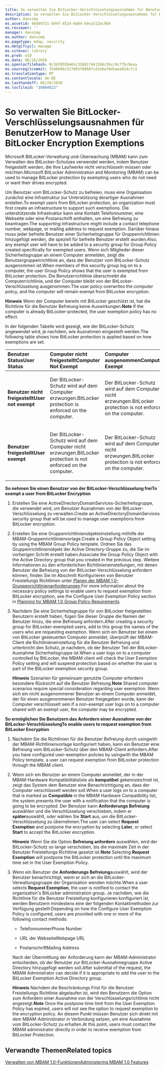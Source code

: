 ```yaml
---
title: So verwalten Sie BitLocker-Verschlüsselungsausnahmen für Benutzer
description: So verwalten Sie BitLocker-Verschlüsselungsausnahmen für Benutzer
author: dansimp
ms.assetid: 48d69721-504f-4524-8a04-b9ce213ac9b4
ms.reviewer: ''
manager: dansimp
ms.author: dansimp
ms.pagetype: mdop, security
ms.mktglfcycl: manage
ms.sitesec: library
ms.prod: w10
ms.date: 06/16/2016
ms.openlocfilehash: 8c3d70558a65c3288174413d6c36cc9c77bc9eaa
ms.sourcegitcommit: 354664bc527d93f80687cd2eba70d1eea024c7c3
ms.translationtype: MT
ms.contentlocale: de-DE
ms.lasthandoff: 06/26/2020
ms.locfileid: "10804622"
---
```

# <span data-ttu-id="2c1b5-103">So verwalten Sie BitLocker-Verschlüsselungsausnahmen für Benutzer</span><span class="sxs-lookup"><span data-stu-id="2c1b5-103">How to Manage User BitLocker Encryption Exemptions</span></span>


<span data-ttu-id="2c1b5-104">Microsoft BitLocker-Verwaltung und-Überwachung (MBAM) kann zum Verwalten des BitLocker-Schutzes verwendet werden, indem Benutzer freigestellt werden, die Ihre Laufwerke nicht verschlüsseln müssen oder möchten.</span><span class="sxs-lookup"><span data-stu-id="2c1b5-104">Microsoft BitLocker Administration and Monitoring (MBAM) can be used to manage BitLocker protection by exempting users who do not need or want their drives encrypted.</span></span>

<span data-ttu-id="2c1b5-105">Um Benutzer vom BitLocker-Schutz zu befreien, muss eine Organisation zunächst eine Infrastruktur zur Unterstützung derartiger Ausnahmen erstellen.</span><span class="sxs-lookup"><span data-stu-id="2c1b5-105">To exempt users from BitLocker protection, an organization must first create an infrastructure to support such exemptions.</span></span> <span data-ttu-id="2c1b5-106">Die unterstützende Infrastruktur kann eine Kontakt Telefonnummer, eine Webseite oder eine Postanschrift enthalten, um eine Befreiung zu beantragen.</span><span class="sxs-lookup"><span data-stu-id="2c1b5-106">The supporting infrastructure might include a contact telephone number, webpage, or mailing address to request exemption.</span></span> <span data-ttu-id="2c1b5-107">Darüber hinaus muss jeder befreite Benutzer einer Sicherheitsgruppe für Gruppenrichtlinien hinzugefügt werden, die speziell für befreite Benutzer erstellt wurden.</span><span class="sxs-lookup"><span data-stu-id="2c1b5-107">Also, any exempt user will have to be added to a security group for Group Policy created specifically for exempted users.</span></span> <span data-ttu-id="2c1b5-108">Wenn sich Mitglieder dieser Sicherheitsgruppe an einem Computer anmelden, zeigt die Benutzergruppenrichtlinie an, dass der Benutzer vom BitLocker-Schutz ausgenommen ist.</span><span class="sxs-lookup"><span data-stu-id="2c1b5-108">When members of this security group log on to a computer, the user Group Policy shows that the user is exempted from BitLocker protection.</span></span> <span data-ttu-id="2c1b5-109">Die Benutzerrichtlinie überschreibt die Computerrichtlinie, und der Computer bleibt von der BitLocker-Verschlüsselung ausgenommen.</span><span class="sxs-lookup"><span data-stu-id="2c1b5-109">The user policy overwrites the computer policy, and the computer will remain exempt from BitLocker encryption.</span></span>

<span data-ttu-id="2c1b5-110">**Hinweis**  Wenn der Computer bereits mit BitLocker geschützt ist, hat die Richtlinie für die Benutzer Befreiung keine Auswirkungen.</span><span class="sxs-lookup"><span data-stu-id="2c1b5-110">**Note** If the computer is already BitLocker-protected, the user exemption policy has no effect.</span></span>

 

<span data-ttu-id="2c1b5-111">In der folgenden Tabelle wird gezeigt, wie der BitLocker-Schutz angewendet wird, je nachdem, wie Ausnahmen eingestellt werden.</span><span class="sxs-lookup"><span data-stu-id="2c1b5-111">The following table shows how BitLocker protection is applied based on how exemptions are set.</span></span>

<table>
<colgroup>
<col width="33%" />
<col width="33%" />
<col width="33%" />
</colgroup>
<thead>
<tr class="header">
<th align="left"><span data-ttu-id="2c1b5-112">Benutzer Status</span><span class="sxs-lookup"><span data-stu-id="2c1b5-112">User Status</span></span></th>
<th align="left"><span data-ttu-id="2c1b5-113">Computer nicht freigestellt</span><span class="sxs-lookup"><span data-stu-id="2c1b5-113">Computer Not Exempt</span></span></th>
<th align="left"><span data-ttu-id="2c1b5-114">Computer ausgenommen</span><span class="sxs-lookup"><span data-stu-id="2c1b5-114">Computer Exempt</span></span></th>
</tr>
</thead>
<tbody>
<tr class="odd">
<td align="left"><p><strong><span data-ttu-id="2c1b5-115">Benutzer nicht freigestellt</span><span class="sxs-lookup"><span data-stu-id="2c1b5-115">User not exempt</span></span></strong></p></td>
<td align="left"><p><span data-ttu-id="2c1b5-116">Der BitLocker-Schutz wird auf dem Computer erzwungen.</span><span class="sxs-lookup"><span data-stu-id="2c1b5-116">BitLocker protection is enforced on the computer.</span></span></p></td>
<td align="left"><p><span data-ttu-id="2c1b5-117">Der BitLocker-Schutz wird auf dem Computer nicht erzwungen.</span><span class="sxs-lookup"><span data-stu-id="2c1b5-117">BitLocker protection is not enforced on the computer.</span></span></p></td>
</tr>
<tr class="even">
<td align="left"><p><strong><span data-ttu-id="2c1b5-118">Benutzer freigestellt</span><span class="sxs-lookup"><span data-stu-id="2c1b5-118">User exempt</span></span></strong></p></td>
<td align="left"><p><span data-ttu-id="2c1b5-119">Der BitLocker-Schutz wird auf dem Computer nicht erzwungen.</span><span class="sxs-lookup"><span data-stu-id="2c1b5-119">BitLocker protection is not enforced on the computer.</span></span></p></td>
<td align="left"><p><span data-ttu-id="2c1b5-120">Der BitLocker-Schutz wird auf dem Computer nicht erzwungen.</span><span class="sxs-lookup"><span data-stu-id="2c1b5-120">BitLocker protection is not enforced on the computer.</span></span></p></td>
</tr>
</tbody>
</table>

 

**<span data-ttu-id="2c1b5-121">So nehmen Sie einen Benutzer von der BitLocker-Verschlüsselung frei</span><span class="sxs-lookup"><span data-stu-id="2c1b5-121">To exempt a user from BitLocker Encryption</span></span>**

1.  <span data-ttu-id="2c1b5-122">Erstellen Sie eine ActiveDirectoryDomainServices-Sicherheitsgruppe, die verwendet wird, um Benutzer Ausnahmen von der BitLocker-Verschlüsselung zu verwalten.</span><span class="sxs-lookup"><span data-stu-id="2c1b5-122">Create an ActiveDirectoryDomainServices security group that will be used to manage user exemptions from BitLocker encryption.</span></span>

2.  <span data-ttu-id="2c1b5-123">Erstellen Sie eine Gruppenrichtlinienobjekteinstellung mithilfe der MBAM-Gruppenrichtlinienvorlage.</span><span class="sxs-lookup"><span data-stu-id="2c1b5-123">Create a Group Policy Object setting by using the MBAM Group Policy template.</span></span> <span data-ttu-id="2c1b5-124">Ordnen Sie das Gruppenrichtlinienobjekt der Active Directory-Gruppe zu, die Sie im vorherigen Schritt erstellt haben.</span><span class="sxs-lookup"><span data-stu-id="2c1b5-124">Associate the Group Policy Object with the Active Directory group that you created in the previous step.</span></span> <span data-ttu-id="2c1b5-125">Weitere Informationen zu den erforderlichen Richtlinieneinstellungen, mit denen Benutzer die Befreiung von der BitLocker-Verschlüsselung anfordern können, finden Sie im Abschnitt Konfigurieren von Benutzer Freistellungs Richtlinien unter [Planen der MBAM 1,0-Gruppenrichtlinienanforderungen](planning-for-mbam-10-group-policy-requirements.md).</span><span class="sxs-lookup"><span data-stu-id="2c1b5-125">For more information about the necessary policy settings to enable users to request exemption from BitLocker encryption, see the Configure User Exemption Policy section in [Planning for MBAM 1.0 Group Policy Requirements](planning-for-mbam-10-group-policy-requirements.md).</span></span>

3.  <span data-ttu-id="2c1b5-126">Nachdem Sie eine Sicherheitsgruppe für von BitLocker freigestellten Benutzern erstellt haben, fügen Sie dieser Gruppe die Namen der Benutzer hinzu, die eine Befreiung anfordern.</span><span class="sxs-lookup"><span data-stu-id="2c1b5-126">After creating a security group for BitLocker-exempted users, add to this group the names of the users who are requesting exemption.</span></span> <span data-ttu-id="2c1b5-127">Wenn sich ein Benutzer bei einem von BitLocker gesteuerten Computer anmeldet, überprüft der MBAM-Client die Richtlinieneinstellung für die Benutzer Befreiung und unterbricht den Schutz, je nachdem, ob der Benutzer Teil der BitLocker-Ausnahme Sicherheitsgruppe ist.</span><span class="sxs-lookup"><span data-stu-id="2c1b5-127">When a user logs on to a computer controlled by BitLocker, the MBAM client will check the User Exemption Policy setting and will suspend protection based on whether the user is part of the BitLocker exemption security group.</span></span>

    <span data-ttu-id="2c1b5-128">**Hinweis**  Szenarien für gemeinsam genutzte Computer erfordern besondere Rücksicht auf die Benutzer Befreiung.</span><span class="sxs-lookup"><span data-stu-id="2c1b5-128">**Note** Shared computer scenarios require special consideration regarding user exemption.</span></span> <span data-ttu-id="2c1b5-129">Wenn sich ein nicht ausgenommener Benutzer an einem Computer anmeldet, der für einen ausgenommenen Benutzer freigegeben wurde, kann der Computer verschlüsselt sein.</span><span class="sxs-lookup"><span data-stu-id="2c1b5-129">If a non-exempt user logs on to a computer shared with an exempt user, the computer may be encrypted.</span></span>

     

**<span data-ttu-id="2c1b5-130">So ermöglichen Sie Benutzern das Anfordern einer Ausnahme von der BitLocker-Verschlüsselung</span><span class="sxs-lookup"><span data-stu-id="2c1b5-130">To enable users to request exemption from BitLocker Encryption</span></span>**

1.  <span data-ttu-id="2c1b5-131">Nachdem Sie die Richtlinien für die Benutzer Befreiung durch usingwith der MBAM-Richtlinienvorlage konfiguriert haben, kann ein Benutzer eine Befreiung vom BitLocker-Schutz über den MBAM-Client anfordern.</span><span class="sxs-lookup"><span data-stu-id="2c1b5-131">After you have configured user-exemption policies by usingwith the MBAM Policy template, a user can request exemption from BitLocker protection through the MBAM client.</span></span>

2.  <span data-ttu-id="2c1b5-132">Wenn sich ein Benutzer an einem Computer anmeldet, der in der MBAM-Hardware Kompatibilitätsliste als **kompatibel** gekennzeichnet ist, zeigt das System dem Benutzer eine Benachrichtigung an, dass der Computer verschlüsselt werden soll.</span><span class="sxs-lookup"><span data-stu-id="2c1b5-132">When a user logs on to a computer that is marked as **Compatible** in the MBAM Hardware Compatibility list, the system presents the user with a notification that the computer is going to be encrypted.</span></span> <span data-ttu-id="2c1b5-133">Der Benutzer kann **Anforderungs Befreiung** auswählen und die Verschlüsselung verschieben, indem er **später**auswählt, oder wählen Sie **Start** aus, um die BitLocker-Verschlüsselung zu übernehmen.</span><span class="sxs-lookup"><span data-stu-id="2c1b5-133">The user can select **Request Exemption** and postpone the encryption by selecting **Later**, or select **Start** to accept the BitLocker encryption.</span></span>

    <span data-ttu-id="2c1b5-134">**Hinweis**  Wenn Sie die Option **Befreiung anfordern** auswählen, wird der BitLocker-Schutz so lange verschoben, bis die maximale Zeit in der Benutzer Freistellungs Richtlinie gesetzt ist.</span><span class="sxs-lookup"><span data-stu-id="2c1b5-134">**Note** Selecting **Request Exemption** will postpone the BitLocker protection until the maximum time set in the User Exemption Policy.</span></span>

     

3.  <span data-ttu-id="2c1b5-135">Wenn ein Benutzer die **Anforderungs Befreiung**auswählt, wird der Benutzer benachrichtigt, wenn er sich an die BitLocker-Verwaltungsgruppe der Organisation wenden möchte.</span><span class="sxs-lookup"><span data-stu-id="2c1b5-135">When a user selects **Request Exemption**, the user is notified to contact the organization's BitLocker administration group.</span></span> <span data-ttu-id="2c1b5-136">Je nachdem, wie die Richtlinie für die Benutzer Freistellung konfigurieren konfiguriert ist, werden Benutzern mindestens eine der folgenden Kontaktmethoden zur Verfügung gestellt:</span><span class="sxs-lookup"><span data-stu-id="2c1b5-136">Depending on how the Configure User Exemption Policy is configured, users are provided with one or more of the following contact methods:</span></span>

    -   <span data-ttu-id="2c1b5-137">Telefonnummer</span><span class="sxs-lookup"><span data-stu-id="2c1b5-137">Phone Number</span></span>

    -   <span data-ttu-id="2c1b5-138">URL der Webseite</span><span class="sxs-lookup"><span data-stu-id="2c1b5-138">Webpage URL</span></span>

    -   <span data-ttu-id="2c1b5-139">Postanschrift</span><span class="sxs-lookup"><span data-stu-id="2c1b5-139">Mailing Address</span></span>

    <span data-ttu-id="2c1b5-140">Nach der Übermittlung der Anforderung kann der MBAM-Administrator entscheiden, ob der Benutzer zur BitLocker-Ausnahmegruppe Active Directory hinzugefügt werden soll.</span><span class="sxs-lookup"><span data-stu-id="2c1b5-140">After submittal of the request, the MBAM Administrator can decide if it is appropriate to add the user to the BitLocker Exemption Active Directory group.</span></span>

    <span data-ttu-id="2c1b5-141">**Hinweis**  Nachdem die Beschränkungs Frist für die Benutzer Freistellungs Richtlinie abgelaufen ist, wird den Benutzern die Option zum Anfordern einer Ausnahme von der Verschlüsselungsrichtlinie nicht angezeigt.</span><span class="sxs-lookup"><span data-stu-id="2c1b5-141">**Note** Once the postpone time limit from the User Exemption Policy has expired, users will not see the option to request exemption to the encryption policy.</span></span> <span data-ttu-id="2c1b5-142">An diesem Punkt müssen Benutzer sich direkt mit dem MBAM-Administrator in Verbindung setzen, um eine Ausnahme vom BitLocker-Schutz zu erhalten.</span><span class="sxs-lookup"><span data-stu-id="2c1b5-142">At this point, users must contact the MBAM administrator directly in order to receive exemption from BitLocker Protection.</span></span>

     

## <span data-ttu-id="2c1b5-143">Verwandte Themen</span><span class="sxs-lookup"><span data-stu-id="2c1b5-143">Related topics</span></span>


[<span data-ttu-id="2c1b5-144">Verwalten von MBAM 1.0-Funktionen</span><span class="sxs-lookup"><span data-stu-id="2c1b5-144">Administering MBAM 1.0 Features</span></span>](administering-mbam-10-features.md)

 

 





